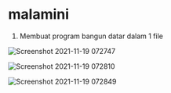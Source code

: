 # malamini

1. Membuat program bangun datar dalam 1 file

![Screenshot 2021-11-19 072747](https://user-images.githubusercontent.com/92988781/142648852-88417400-68a8-4b7e-81c5-55d7eda73b5e.png)

![Screenshot 2021-11-19 072810](https://user-images.githubusercontent.com/92988781/142648880-24f068e1-d505-4fbd-9492-7d30a9adbda0.png)

![Screenshot 2021-11-19 072849](https://user-images.githubusercontent.com/92988781/142648895-5d1ff699-0532-45ed-b74c-0b779d58c454.png)


